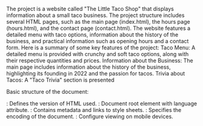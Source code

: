 The project is a website called "The Little Taco Shop" that displays information about a small taco business. The project structure includes several HTML pages, such as the main page (index.html), the hours page (hours.html), and the contact page (contact.html). 
The website features a detailed menu with taco options, information about the history of the business, and practical information such as opening hours and a contact form.
Here is a summary of some key features of the project:
Taco Menu: A detailed menu is provided with crunchy and soft taco options, along with their respective quantities and prices.
Information about the Business: The main page includes information about the history of the business, highlighting its founding in 2022 and the passion for tacos.
Trivia about Tacos: A "Taco Trivia" section is presented

Basic structure of the document:
<!DOCTYPE html>: Defines the version of HTML used.
<html lang="en">: Document root element with language attribute.
<head>: Contains metadata and links to style sheets.
<meta charset="UTF-8">: Specifies the encoding of the document.
<meta name="viewport" content="width=device-width, initial-scale=1.0">: Configure viewing on mobile devices.
<title>: Defines the title of the page.
<link>: Links to the style sheet and icon.

  
Body content:
<body>: Contains the main content of the page.
Headings (<h1>, <h2>): Section titles.
<nav>: Defines the navigation bar.
<ul>, <li>, <a>: Lists and links for navigation.
<figure>, <img>, <figcaption>: To display images with captions.
<hr>: Horizontal line to separate sections.
<article>, <aside>: Semantic elements to structure the content.
<details>, <summary>: Create a drill-down (toggle) for additional information.
<time datetime="...">: Specifies dates or times.

  
Tables:
<table>, <tr>, <th>, <td>: Elements to build tables.

Contact Form:
<fieldset>, <legend>: Groups and describes parts of a form.
<label>, <input>, <textarea>: Elements to create form fields.
Addresses and Links:

<address>: Defines contact information or location details.
<a>: Links for navigation.
